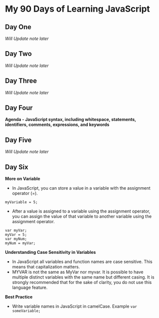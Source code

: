 # My 90 Days of Learning JavaScript 

## Day One
*Will Update note later* 

## Day Two
*Will Update note later* 

## Day Three
*Will Update note later* 

## Day Four
**Agenda - JavaScript syntax, including whitespace, statements, identifiers, comments, expressions, and keywords**

## Day Five
*Will Update note later*

## Day Six
**More on Variable**
- In JavaScript, you can store a value in a variable with the assignment operator (=).

```myVariable = 5;```

- After a value is assigned to a variable using the assignment operator, you can assign the value of that variable to another variable using the assignment operator.
  
```
var myVar;
myVar = 5;
var myNum;
myNum = myVar;
```

**Understanding Case Sensitivity in Variables**

- In JavaScript all variables and function names are case sensitive. This means that capitalization matters.
- MYVAR is not the same as MyVar nor myvar. It is possible to have multiple distinct variables with the same name but different casing. It is strongly recommended that for the sake of clarity, you do not use this language feature.

**Best Practice**

- Write variable names in JavaScript in camelCase. Example ```var someVariable;```
